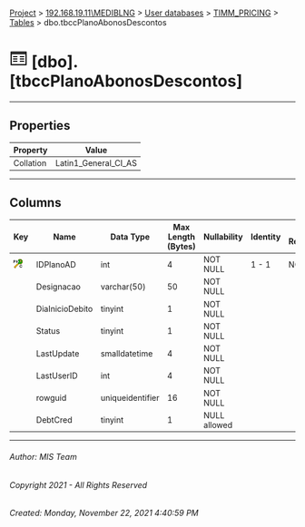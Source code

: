 #### 

[Project](../../../../index.md) > [192.168.19.11\\MEDIBLNG](../../../index.md) > [User databases](../../index.md) > [TIMM_PRICING](../index.md) > [Tables](Tables.md) > dbo.tbccPlanoAbonosDescontos

# ![Tables](../../../../Images/Table32.png) [dbo].[tbccPlanoAbonosDescontos]

---

## <a name="#properties"></a>Properties

| Property | Value |
|---|---|
| Collation | Latin1_General_CI_AS |


---

## <a name="#columns"></a>Columns

| Key | Name | Data Type | Max Length (Bytes) | Nullability | Identity | Identity Replication |
|---|---|---|---|---|---|---|
| [![Cluster Primary Key PK_tbccPlanoAbonosDescontos: IDPlanoAD](../../../../Images/pkcluster.png)](#indexes) | IDPlanoAD | int | 4 | NOT NULL | 1 - 1 | NO |
|  | Designacao | varchar(50) | 50 | NOT NULL |  |  |
|  | DiaInicioDebito | tinyint | 1 | NOT NULL |  |  |
|  | Status | tinyint | 1 | NOT NULL |  |  |
|  | LastUpdate | smalldatetime | 4 | NOT NULL |  |  |
|  | LastUserID | int | 4 | NOT NULL |  |  |
|  | rowguid | uniqueidentifier | 16 | NOT NULL |  |  |
|  | DebtCred | tinyint | 1 | NULL allowed |  |  |


---

###### Author:  MIS Team

###### Copyright 2021 - All Rights Reserved

###### Created: Monday, November 22, 2021 4:40:59 PM

